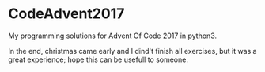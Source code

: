 # CodeAdvent2017
My programming solutions for Advent Of Code 2017 in python3.

In the end, christmas came early and I dind't finish all exercises, but it was a great experience; hope this can be usefull to someone.
